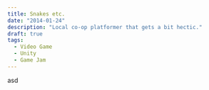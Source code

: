 ```yaml
---
title: Snakes etc.
date: "2014-01-24"
description: "Local co-op platformer that gets a bit hectic."
draft: true
tags:
  - Video Game
  - Unity
  - Game Jam
---
```


asd